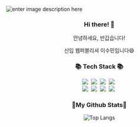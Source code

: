 ![enter image description here](https://capsule-render.vercel.app/api?type=waving&height=230&color=gradient&text=Welcome%20Sumin%27s%20Github&fontSize=50)
<h3 align="center">Hi there! 👋</h3>
<p align="center">안녕하세요, 반갑습니다!</p>
<p align="center">신입 웹퍼블리셔 이수민입니다😄</p>

<h3 align="center">📚 Tech Stack 📚</h3>

<p align="center">
<img src="https://img.shields.io/badge/HTML5-E3651D?style=flat-square&logo=html5&logoColor=white"/></a>&nbsp 
<img src="https://img.shields.io/badge/CSS3-1572B6?style=flat-square&logo=css3&logoColor=white"/></a>&nbsp
<img src="https://img.shields.io/badge/Javascript-FFF78A?style=flat-square&logo=javascript&logoColor=white"/></a>&nbsp 
<img src="https://img.shields.io/badge/jQuery-0769AD?style=flat-square&logo=jquery&logoColor=white"/></a>&nbsp <br>
<img src="https://img.shields.io/badge/Figma-C683D7?style=flat-square&logo=Figma&logoColor=white"/></a>&nbsp 
<img src="https://img.shields.io/badge/codepen-181717?style=flat-square&logo=codepen&logoColor=white"/></a>&nbsp 
<img src="https://img.shields.io/badge/github-181717?style=flat-square&logo=github&logoColor=white"/></a>&nbsp 
<img src="https://img.shields.io/badge/Visual Studio Code-007ACC?style=flat-square&logo=visualstudiocode&logoColor=white"/></a>&nbsp
</p>

<h3 align="center"> 🔸My Github Stats🔸</h3>

<div align="center">

![Top Langs](https://github-readme-stats.vercel.app/api/top-langs/?username=sumiiiiiiin&layout=compact)
</div>

